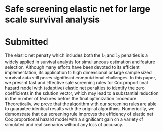 # Safe screening elastic net for large scale survival analysis
# Submitted 

The elastic net penalty which includes both the $L_1$ and $L_2$ penalties is a widely applied in survival analysis for simultaneous estimation and feature selection. Although many efforts have been devoted to its efficient implementation, its application to high dimensional or large sample sized survival data still poses significant computational challenges. In this paper, we present fast and effective safe screening rules for Cox proportional hazard  model with (adaptive) elastic net penalties to identify the zero coefficients in the solution vector, which may lead to a substantial reduction in the number of features before the final optimization procedure. Theoretically, we prove that the algorithm with our screening rules are able to guarantee identical results with the original algorithms.  Numerically, we demonstrate that our screening rule improves the efficiency of elastic net Cox proportional hazard  model with a significant gain on a variety of simulated and real scenarios  without any loss of accuracy. 
